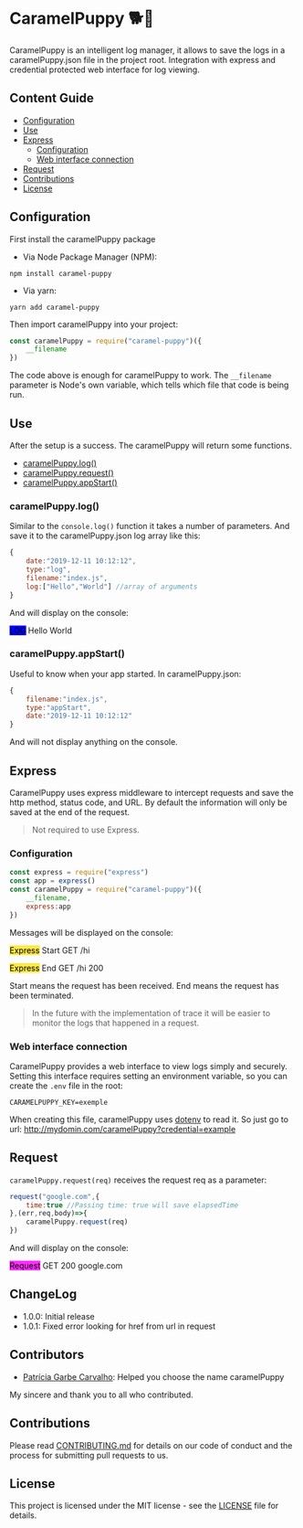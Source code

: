 # CaramelPuppy 🐕🐶

CaramelPuppy is an intelligent log manager, it allows to save the logs in a caramelPuppy.json file in the project root.  Integration with express and credential protected web interface for log viewing.

## Content Guide
- [Configuration](#configuration)
- [Use](#use)
- [Express](#express)
  - [Configuration](#configuration-1)
  - [Web interface connection](#web-interface-connection)
- [Request](#request)
- [Contributions](#contributions)
- [License](#license)

## Configuration

First install the caramelPuppy package
- Via Node Package Manager (NPM):
```
npm install caramel-puppy
```
- Via yarn:
```
yarn add caramel-puppy
```

Then import caramelPuppy into your project:
```js
const caramelPuppy = require("caramel-puppy")({
    __filename
})
```
The code above is enough for caramelPuppy to work.  The `__filename` parameter is Node's own variable, which tells which file that code is being run.

## Use

After the setup is a success.  The caramelPuppy will return some functions.
- [caramelPuppy.log()](#caramelPuppylog)
- [caramelPuppy.request()](#request)
- [caramelPuppy.appStart()](#caramelPuppyappstart)
### caramelPuppy.log()
Similar to the `console.log()` function it takes a number of parameters.  And save it to the caramelPuppy.json log array like this:
```js
{
    date:"2019-12-11 10:12:12",
    type:"log",
    filename:"index.js",
    log:["Hello","World"] //array of arguments
}
```
And will display on the console:

<span style="background-color:blue;color:Black;">LOG</span> Hello World
### caramelPuppy.appStart()
Useful to know when your app started.
In caramelPuppy.json:
```js
{
    filename:"index.js",
    type:"appStart",
    date:"2019-12-11 10:12:12"
}
```
And will not display anything on the console.

## Express

CaramelPuppy uses express middleware to intercept requests and save the http method, status code, and URL.
By default the information will only be saved at the end of the request.
> Not required to use Express.
### Configuration
```js
const express = require("express")
const app = express()
const caramelPuppy = require("caramel-puppy")({
    __filename,
    express:app
})
```
Messages will be displayed on the console:

<span style='background-color:#ffe846; color:black;'>Express</span> Start GET /hi 

<span style='background-color:#ffe846; color:black;'>Express</span> End GET /hi 200

Start means the request has been received.
End means the request has been terminated.
> In the future with the implementation of trace it will be easier to monitor the logs that happened in a request.
### Web interface connection

CaramelPuppy provides a web interface to view logs simply and securely.
Setting this interface requires setting an environment variable, so you can create the `.env` file in the root:
```
CARAMELPUPPY_KEY=exemple
```
When creating this file, caramelPuppy uses [dotenv](https://www.npmjs.com/package/dotenv) to read it.  So just go to url: http://mydomin.com/caramelPuppy?credential=example

## Request

`caramelPuppy.request(req)` receives the request req as a parameter:
```js
request("google.com",{
	time:true //Passing time: true will save elapsedTime
},(err,req,body)=>{
	caramelPuppy.request(req)
})
```
And will display on the console:

<span style='background-color:#ff2eff; color:black;'>Request</span> GET 200 google.com

## ChangeLog

- 1.0.0: Initial release
- 1.0.1: Fixed error looking for href from url in request

## Contributors

- [Patrícia Garbe Carvalho](https://www.facebook.com/profile.php?id=100009279859979): Helped you choose the name caramelPuppy

My sincere and thank you to all who contributed.

## Contributions

Please read [CONTRIBUTING.md](CONTRIBUTING.md) for details on our code of conduct and the process for submitting pull requests to us.

## License

This project is licensed under the MIT license - see the [LICENSE](LICENSE) file for details.
